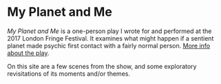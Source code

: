 # My Planet and Me

*My Planet and Me* is a one-person play I wrote for and performed at the 2017 London Fringe Festival. It examines what might happen if a sentient planet made psychic first contact with a fairly normal person. [More info about the play](/myplanetandme).

On this site are a few scenes from the show, and some exploratory revisitations of its moments and/or themes.